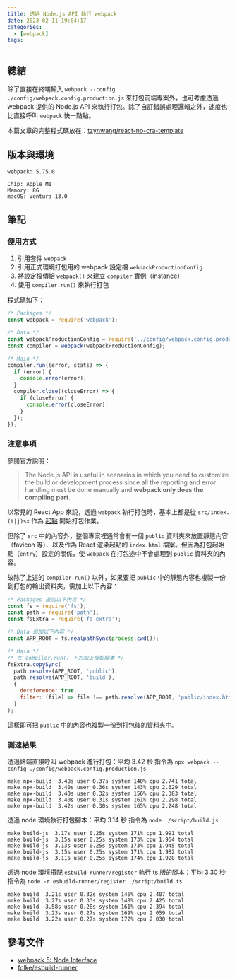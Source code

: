 ```yaml
---
title: 透過 Node.js API 執行 webpack
date: 2023-02-11 19:04:17
categories:
  - [webpack]
tags:
---
```


## 總結

除了直接在終端輸入 `webpack --config ./config/webpack.config.production.js` 來打包前端專案外，也可考慮透過 webpack 提供的 Node.js API 來執行打包。除了自訂錯誤處理邏輯之外，速度也比直接呼叫 `webpack` 快一點點。

本篇文章的完整程式碼放在：[tzynwang/react-no-cra-template](https://github.com/tzynwang/react-no-cra-template)

## 版本與環境

```plaintext
webpack: 5.75.0
```

```plaintext
Chip: Apple M1
Memory: 8G
macOS: Ventura 13.0
```

## 筆記

### 使用方式

1. 引用套件 `webpack`
2. 引用正式環境打包用的 webpack 設定檔 `webpackProductionConfig`
3. 將設定檔傳給 `webpack()` 來建立 `compiler` 實例（instance）
4. 使用 `compiler.run()` 來執行打包

程式碼如下：

```js
/* Packages */
const webpack = require('webpack');

/* Data */
const webpackProductionConfig = require('../config/webpack.config.production');
const compiler = webpack(webpackProductionConfig);

/* Main */
compiler.run((error, stats) => {
  if (error) {
    console.error(error);
  }
  compiler.close((closeError) => {
    if (closeError) {
      console.error(closeError);
    }
  });
});
```

### 注意事項

參閱官方說明：

> The Node.js API is useful in scenarios in which you need to customize the build or development process since all the reporting and error handling must be done manually and **webpack only does the compiling part**.

以常見的 React App 來說，透過 `webpack` 執行打包時，基本上都是從 `src/index.(t|j)sx` 作為 [起點](https://webpack.js.org/configuration/entry-context/#entry) 開始打包作業。

但除了 `src` 中的內容外，整個專案裡通常會有一個 `public` 資料夾來放置靜態內容（favicon 等）、以及作為 React 渲染起點的 `index.html` 檔案。但因為打包起始點（`entry`）設定的關係，使 `webpack` 在打包途中不會處理到 `public` 資料夾的內容。

故除了上述的 `compiler.run()` 以外，如果要把 `public` 中的靜態內容也複製一份到打包的輸出資料夾，需加上以下內容：

```js
/* Packages 追加以下內容 */
const fs = require('fs');
const path = require('path');
const fsExtra = require('fs-extra');

/* Data 追加以下內容 */
const APP_ROOT = fs.realpathSync(process.cwd());

/* Main */
/* 在 compiler.run() 下方加上複製腳本 */
fsExtra.copySync(
  path.resolve(APP_ROOT, 'public'),
  path.resolve(APP_ROOT, 'build'),
  {
    dereference: true,
    filter: (file) => file !== path.resolve(APP_ROOT, 'public/index.html'),
  }
);
```

這樣即可把 `public` 中的內容也複製一份到打包後的資料夾中。

### 測速結果

透過終端直接呼叫 webpack 進行打包：平均 3.42 秒
指令為 `npx webpack --config ./config/webpack.config.production.js`

```plaintext
make npx-build  3.48s user 0.37s system 140% cpu 2.741 total
make npx-build  3.40s user 0.36s system 143% cpu 2.629 total
make npx-build  3.40s user 0.32s system 156% cpu 2.383 total
make npx-build  3.40s user 0.31s system 161% cpu 2.298 total
make npx-build  3.42s user 0.30s system 165% cpu 2.248 total
```

透過 node 環境執行打包腳本：平均 3.14 秒
指令為 `node ./script/build.js`

```plaintext
make build-js  3.17s user 0.25s system 171% cpu 1.991 total
make build-js  3.15s user 0.25s system 173% cpu 1.964 total
make build-js  3.13s user 0.25s system 173% cpu 1.945 total
make build-js  3.15s user 0.25s system 171% cpu 1.982 total
make build-js  3.11s user 0.25s system 174% cpu 1.928 total
```

透過 node 環境搭配 `esbuild-runner/register` 執行 ts 版的腳本：平均 3.30 秒
指令為 `node -r esbuild-runner/register ./script/build.ts`

```plaintext
make build  3.21s user 0.32s system 146% cpu 2.407 total
make build  3.27s user 0.33s system 148% cpu 2.425 total
make build  3.58s user 0.28s system 161% cpu 2.394 total
make build  3.23s user 0.27s system 169% cpu 2.059 total
make build  3.22s user 0.27s system 172% cpu 2.030 total
```

## 參考文件

- [webpack 5: Node Interface](https://webpack.js.org/api/node/)
- [folke/esbuild-runner](https://github.com/folke/esbuild-runner#zap-esbuild-runner-esr)

